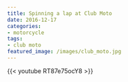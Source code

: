 ```yaml
---
title: Spinning a lap at Club Moto
date: 2016-12-17
categories:
- motorcycle
tags:
- club moto
featured_image: /images/club_moto.jpg
---
```


{{< youtube RT87e75ocY8 >}}
